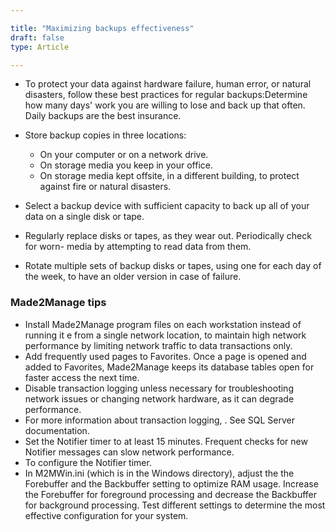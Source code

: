 ```yaml
---

title: "Maximizing backups effectiveness"
draft: false
type: Article

---
```


-	To protect your data against hardware failure, human error, or natural disasters, follow these best practices for regular backups:Determine how many days' work you are willing to lose and back up that often. Daily backups are the best insurance.

-	Store backup copies in three locations:

    -	On your computer or on a network drive.
    -	On storage media you keep in your office.
    -	On storage media kept offsite, in a different building, to protect against fire or natural disasters.
-	Select a backup device with sufficient capacity to back up all of your data on a single disk or tape.
-	Regularly replace disks or tapes, as they wear out. Periodically check for worn- media by attempting to read data from them.
-	Rotate multiple sets of backup disks or tapes, using one for each day of the week, to have an older version in case of failure.


### Made2Manage tips

-	Install Made2Manage program files on each workstation instead of running it e from a single network location, to maintain high network performance by limiting network traffic to data transactions only.
-	Add frequently used pages to Favorites. Once a page is opened and added to Favorites, Made2Manage keeps its database tables open for faster access the next time.
-	Disable transaction logging unless necessary for troubleshooting network issues or changing network hardware, as it can degrade performance.
-	For more information about transaction logging, . See SQL Server documentation.
-	Set the Notifier timer to at least 15 minutes. Frequent checks for new Notifier messages can slow network performance.
-	To configure the Notifier timer.
-	In M2MWin.ini (which is in the Windows directory), adjust the the Forebuffer and the Backbuffer setting to optimize RAM usage. Increase the Forebuffer for foreground processing and decrease the Backbuffer for background processing. Test different settings to determine the most effective configuration for your system.


